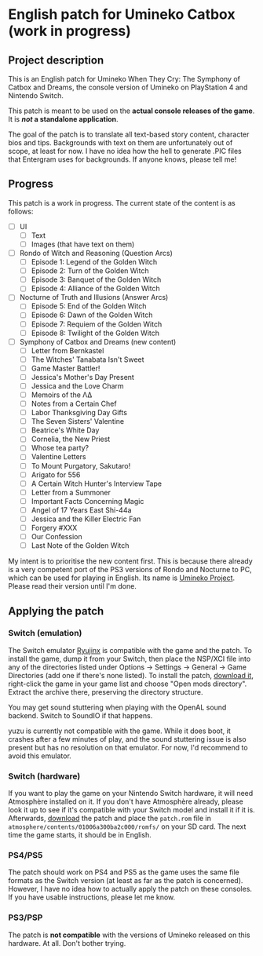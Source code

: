 # English patch for Umineko Catbox (work in progress)

## Project description
This is an English patch for Umineko When They Cry: The Symphony of Catbox and Dreams, the console version
of Umineko on PlayStation 4 and Nintendo Switch.

This patch is meant to be used on the **actual console releases of the game**. It is ***not* a standalone application**.

The goal of the patch is to translate all text-based story content, character bios and tips.
Backgrounds with text on them are unfortunately out of scope, at least for now.
I have no idea how the hell to generate .PIC files that Entergram uses for backgrounds.
If anyone knows, please tell me!

## Progress

This patch is a work in progress. The current state of the content is as follows:

- [ ] UI
  - [ ] Text
  - [ ] Images (that have text on them)
- [ ] Rondo of Witch and Reasoning (Question Arcs)
  - [ ] Episode 1: Legend of the Golden Witch
  - [ ] Episode 2: Turn of the Golden Witch
  - [ ] Episode 3: Banquet of the Golden Witch
  - [ ] Episode 4: Alliance of the Golden Witch
- [ ] Nocturne of Truth and Illusions (Answer Arcs)
  - [ ] Episode 5: End of the Golden Witch
  - [ ] Episode 6: Dawn of the Golden Witch
  - [ ] Episode 7: Requiem of the Golden Witch
  - [ ] Episode 8: Twilight of the Golden Witch
- [ ] Symphony of Catbox and Dreams (new content)
  - [ ] Letter from Bernkastel
  - [ ] The Witches' Tanabata Isn't Sweet
  - [ ] Game Master Battler!
  - [ ] Jessica's Mother's Day Present
  - [ ] Jessica and the Love Charm
  - [ ] Memoirs of the ΛΔ
  - [ ] Notes from a Certain Chef
  - [ ] Labor Thanksgiving Day Gifts
  - [ ] The Seven Sisters' Valentine
  - [ ] Beatrice's White Day
  - [ ] Cornelia, the New Priest
  - [ ] Whose tea party?
  - [ ] Valentine Letters
  - [ ] To Mount Purgatory, Sakutaro!
  - [ ] Arigato for 556
  - [ ] A Certain Witch Hunter's Interview Tape
  - [ ] Letter from a Summoner
  - [ ] Important Facts Concerning Magic
  - [ ] Angel of 17 Years East Shi-44a
  - [ ] Jessica and the Killer Electric Fan
  - [ ] Forgery #XXX
  - [ ] Our Confession
  - [ ] Last Note of the Golden Witch

My intent is to prioritise the new content first. This is because there already is a very competent port of the PS3 versions of Rondo and Nocturne to PC,
which can be used for playing in English. Its name is [Umineko Project](https://umineko-project.org). Please read their version until I'm done.



## Applying the patch

### Switch (emulation)

The Switch emulator [Ryujinx](https://ryujinx.org/) is compatible with the game and the patch. To install the game, dump it from your Switch, then place the NSP/XCI file into any of the directories listed under Options -> Settings -> General -> Game Directories (add one if there's none listed). To install the patch, [download it](../../releases/latest/download/patch.zip),
right-click the game in your game list and choose "Open mods directory". Extract the archive there, preserving the directory structure.

You may get sound stuttering when playing with the OpenAL sound backend. Switch to SoundIO if that happens.

yuzu is currently not compatible with the game. While it does boot, it crashes after a few minutes of play,
and the sound stuttering issue is also present but has no resolution on that emulator. For now, I'd recommend to avoid this emulator.

### Switch (hardware)

If you want to play the game on your Nintendo Switch hardware, it will need Atmosphère installed on it. If you don't have Atmosphère already, please look it up to see if
it's compatible with your Switch model and install it if it is.
Afterwards, [download](../../releases/latest/download/patch.zip) the patch and place the `patch.rom` file in `atmosphere/contents/01006a300ba2c000/romfs/` on your SD card.
The next time the game starts, it should be in English.

### PS4/PS5

The patch should work on PS4 and PS5 as the game uses the same file formats as the Switch version (at least as far as the patch is concerned).
However, I have no idea how to actually apply the patch on these consoles. If you have usable instructions, please let me know.


### PS3/PSP

The patch is **not compatible** with the versions of Umineko released on this hardware. At all. Don't bother trying.
